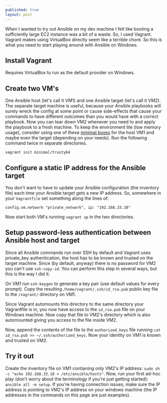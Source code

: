 ```yaml
---
published: true
layout: post
---
```



When I wanted to try out Ansible on my dev machine I felt like booting a sufficiently large EC2 instance was a bit of a waste. So, I used Vagrant. Vagrant makes using VirtualBox directly seem like a terrible chore. So this is what you need to start playing around with Ansible on Windows.

## Install Vagrant
Requires VirtualBox to run as the default provider on Windows.

## Create two VM's
One Ansible host (let's call it VM1) and one Ansible target (let's call it VM2). The separate target machine is useful, because your Ansible playbooks will surely wreck the config at some point or cause side-effects that cause your commands to have different outcomes than you would have with a correct playbook. Now you can tear down VM2 whenever you need to and apply the playbook to a fresh machine. To keep the environment lite (low memory usage), consider using one of these [minimal boxes](https://atlas.hashicorp.com/minimal) for the host VM1 and maybe even the target (depending on your needs). Run the following command twice in separate directories.

    vagrant init minimal/trusty64

## Configure a static IP address for the Ansible target
You don't want to have to update your Ansible configuration (the inventory file) each time your Ansible target gets a new IP address. So, somewhere in your `Vagrantfile` set something along the lines of:

    config.vm.network "private_network", ip: "192.168.33.10"

Now start both VM's running `vagrant up` in the two directories.

## Setup password-less authentication between Ansible host and target
Since all Ansible commands run over SSH by default and Vagrant uses private_key authentication, the host has to be known and trusted on the target machine. Since (by default, anyway) there is no password for VM2 you can't use `ssh-copy-id`. You can perform this step in several ways, but this is the way I did it:

On VM1 run `ssh-keygen` to generate a key pair (use default values for every prompt). Copy the resulting `/home/vagrant/.ssh/id_rsa.pub` public key file to the `/vagrant/` directory on VM1. 

Since Vagrant automounts this directory to the same directory your Vagrantfile is in, you now have access to the `id_rsa.pub` file on your Windows machine. Now copy that file to VM2's directory which is also automounted giving you access to the file inside VM2. 

Now, append the contents of the file to the `authorized_keys` file running `cat id_rsa.pub >> ~/.ssh/authorized_keys`. Now your identity on VM1 is known and trusted on VM2.

## Try it out
Create the inventory file on VM1 contianing only VM2's IP address: `sudo sh -c "echo 192.168.33.10 > /etc/ansible/hosts"`. Now, run your first ad-hoc play (don't worry about the terminology if you're just getting started): `ansible all -m setup`. If you're having connection issues, make sure the IP address is pointing to VM2's IP address on your windows machine (the IP addresses in the commands on this page are just examples).
